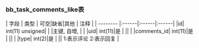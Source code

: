 ### bb_task_comments_like表
  
| 字段        | 类型 | 可空|缺省|其他  | 注释 |
| -------- |:------|:------|:------|
|id| int(11) unsigned| |   |主键, 自增, |  |
|uid| int(11)|是 |   ||  |
|comments_id| int(11)|是 |   ||  |
|type| int(2)|是 |   || 1:表示评论 2:表示回复 |
